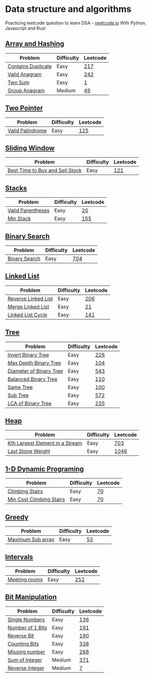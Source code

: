 # Data structure and algorithms

Practicing leetcode question to learn DSA - [neetcode.io](neetcode.io)
With Python, Javascript and Rust

## [Array and Hashing](/Array%20%26%20Hashing/)

| Problem                                                         | Difficulty | Leetcode                                                 |
| --------------------------------------------------------------- | ---------- | -------------------------------------------------------- |
| [Contains Duplicate](Array%20&%20Hashing/contains_duplicate.py) | Easy       | [217](https://leetcode.com/problems/contains-duplicate/) |
| [Valid Anagram](Array%20&%20Hashing/valid_anagram.py)           | Easy       | [242](https://leetcode.com/problems/valid-anagram/)      |
| [Two Sum](Array%20&%20Hashing/two_sum.py)                       | Easy       | [1](https://leetcode.com/problems/two-sum/)              |
| [Group Anagram](Array%20&%20Hashing/group_anagram.py)           | Medium     | [49](https://leetcode.com/problems/group-anagrams/)      |

## [Two Pointer](/Two%20Pointer/)

| Problem                                                | Difficulty | Leetcode                                               |
| ------------------------------------------------------ | ---------- | ------------------------------------------------------ |
| [Valid Palindrome](/Two%20Pointer/valid_palindrome.py) | Easy       | [125](https://leetcode.com/problems/valid-palindrome/) |

## [Sliding Window](/Sliding%20Window/)

| Problem                                                                | Difficulty | Leetcode                                                              |
| ---------------------------------------------------------------------- | ---------- | --------------------------------------------------------------------- |
| [Best Time to Buy and Sell Stock](/Sliding%20Window/buy_sell_stock.py) | Easy       | [121](https://leetcode.com/problems/best-time-to-buy-and-sell-stock/) |

## [Stacks](/Stack/)

| Problem                                          | Difficulty | Leetcode                                               |
| ------------------------------------------------ | ---------- | ------------------------------------------------------ |
| [Valid Parentheses](/Stack/valid_parentheses.py) | Easy       | [20](https://leetcode.com/problems/valid-parentheses/) |
| [Min Stack](/Stack/min_stack.py)                 | Easy       | [155](https://leetcode.com/problems/min-stack/)        |

## [Binary Search](/Binary%20Search/)

| Problem                                            | Difficulty | Leetcode                                            |
| -------------------------------------------------- | ---------- | --------------------------------------------------- |
| [Binary Search](/Binary%20Search/binary_search.py) | Easy       | [704](https://leetcode.com/problems/binary-search/) |

## [Linked List](/Linked%20List/)

| Problem                                                  | Difficulty | Leetcode                                                    |
| -------------------------------------------------------- | ---------- | ----------------------------------------------------------- |
| [Reverse Linked List](/Linked%20List/)                   | Easy       | [206](https://leetcode.com/problems/reverse-linked-list/)   |
| [Merge Linked List](/Linked%20List/merge_linked_list.py) | Easy       | [21](https://leetcode.com/problems/merge-two-sorted-lists/) |
| [Linked List Cycle](Linked%20List/linked_list_cycle.py)  | Easy       | [141](https://leetcode.com/problems/linked-list-cycle/)     |

## [Tree](/Tree/)

| Problem                                                     | Difficulty | Leetcode                                                                             |
| ----------------------------------------------------------- | ---------- | ------------------------------------------------------------------------------------ |
| [Invert Binary Tree](/Tree/invert_binary_tree.py)           | Easy       | [226](https://leetcode.com/problems/invert-binary-tree/)                             |
| [Max Depth Binary Tree](/Tree/max_depth_binary_tree.py)     | Easy       | [104](https://leetcode.com/problems/maximum-depth-of-binary-tree/)                   |
| [Diameter of Binary Tree](/Tree/diameter_of_binary_tree.py) | Easy       | [543](https://leetcode.com/problems/diameter-of-binary-tree/)                        |
| [Balanced Binary Tree](Tree/balanced_binary_tree.py)        | Easy       | [110](https://leetcode.com/problems/balanced-binary-tree/)                           |
| [Same Tree](Tree/same_tree.py)                              | Easy       | [100](https://leetcode.com/problems/same-tree/)                                      |
| [Sub Tree](Tree/sub_tree.py)                                | Easy       | [572](https://leetcode.com/problems/subtree-of-another-tree/)                        |
| [LCA of Binary Tree](Tree/lca_of_binary_tree.py)            | Easy       | [235](https://leetcode.com/problems/lowest-common-ancestor-of-a-binary-search-tree/) |

## [Heap](/Heap/)

| Problem                                                 | Difficulty | Leetcode                                                              |
| ------------------------------------------------------- | ---------- | --------------------------------------------------------------------- |
| [Kth Largest Element in a Stream](/Heap/Kth_largest.py) | Easy       | [703](https://leetcode.com/problems/kth-largest-element-in-a-stream/) |
| [Last Stone Weight](/Heap/last_stone_weight.py)         | Easy       | [1046](https://leetcode.com/problems/last-stone-weight/)              |

## [1-D Dynamic Programing](/1-D%20Dynamic%20Programming/)

| Problem                                                                              | Difficulty | Leetcode                                             |
| ------------------------------------------------------------------------------------ | ---------- | ---------------------------------------------------- |
| [Climbing Stairs](/1-D%20Dynamic%20Programming/climbing_stairs.py)                   | Easy       | [70](https://leetcode.com/problems/climbing-stairs/) |
| [Min Cost Climbing Stairs](/1-D%20Dynamic%20Programming/min_cost_climbing_stairs.py) | Easy       | [70](https://leetcode.com/problems/climbing-stairs/) |

## [Greedy](/Greedy/)

| Problem                                      | Difficulty | Leetcode                                              |
| -------------------------------------------- | ---------- | ----------------------------------------------------- |
| [Maximum Sub array](/Greedy/max_subarray.py) | Easy       | [53](https://leetcode.com/problems/maximum-subarray/) |

## [Intervals](/Interval/)

| Problem                                    | Difficulty | Leetcode                                            |
| ------------------------------------------ | ---------- | --------------------------------------------------- |
| [Meeting rooms](/Interval/meeting_room.py) | Easy       | [252](https://leetcode.com/problems/meeting-rooms/) |

## [Bit Manipulation](/Bit%20Manipulation/)

| Problem                                                   | Difficulty | Leetcode                                                  |
| --------------------------------------------------------- | ---------- | --------------------------------------------------------- |
| [Single Numbers](/Bit%20Manipulation/single_number.py)    | Easy       | [136](https://leetcode.com/problems/single-number/)       |
| [Number of 1 Bits](/Bit%20Manipulation/num_of_1_bit.py)   | Easy       | [191](https://leetcode.com/problems/number-of-1-bits/)    |
| [Reverse Bit](/Bit%20Manipulation/reverse_bit.py)         | Easy       | [190](https://leetcode.com/problems/reverse-bits/)        |
| [Counting Bits](/Bit%20Manipulation/counting_bits.py)     | Easy       | [338](https://leetcode.com/problems/counting-bits/)       |
| [Missing number](/Bit%20Manipulation/missing_number.py)   | Easy       | [268](https://leetcode.com/problems/missing-number/)      |
| [Sum of Integer](Bit%20Manipulation/add_integer.py)       | Medium     | [371](https://leetcode.com/problems/sum-of-two-integers/) |
| [Reverse Integer](/Bit%20Manipulation/reverse_integer.py) | Medium     | [7](https://leetcode.com/problems/reverse-integer/)       |
